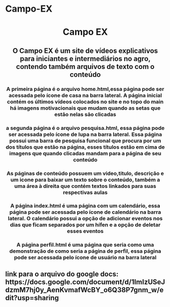 # Campo-EX 
<h1 align="center">Campo EX</h1>
<h2 align="center">O Campo EX é um site de vídeos explicativos para iniciantes e intermediários no agro, contendo também arquivos de texto com o conteúdo </h2>
<h3 align="center">A primeira página é o arquivo home.html,essa página pode ser acessada pelo ícone de casa na barra lateral. A página inicial contém os últimos vídeos colocados no site e no topo do main há imagens motivacionais que mudam quando as setas que estão nelas são clicadas </h3>

<p></p>
<h3 align="center">a segunda página é o arquivo pesquisa.html, essa página pode ser acessada pelo ícone de lupa na barra lateral. Essa página possui uma barra de pesquisa funcional que procura por um dos títulos que estão na página, esses títulos estão em cima de imagens que quando clicadas mandam para a página de seu conteúdo</h3>

<h3 align="center">As páginas de conteúdo possuem um video,titulo, descrição e um icone para baixar um texto sobre o conteúdo, também a uma área à direita que contém textos linkados para suas respectivas aulas</h3>
<p></p>
<h3 align="center">A página index.html é uma página com um calendário, essa página pode ser acessada pelo ícone de calendário na barra lateral. O calendário possui a opção de adicionar eventos nos dias que ficam separados por um hífen e a opção de deletar esses eventos</h3>

<p></p>
<h3 align="center">A página perfil.html é uma página que seria como uma demonstração de como seria a página de perfil, essa página pode ser acessada pelo ícone de usuário na barra lateral</h3>

<h2>link para o arquivo do google docs: https://docs.google.com/document/d/1ImIzUSeJdzmM7hj0y_AenKvmafWcBY_o6Q38P7gnm_w/edit?usp=sharing</h2>
